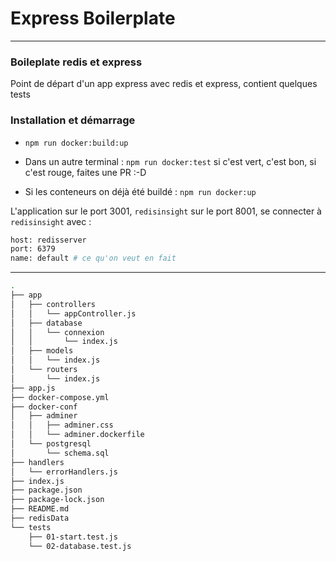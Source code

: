 # Express Boilerplate

---

### Boileplate redis et express

Point de départ d'un app express avec redis et express, contient quelques tests

### Installation et démarrage

-   `npm run docker:build:up`
-   Dans un autre terminal : `npm run docker:test` si c'est vert, c'est bon, si c'est rouge, faites une PR :-D

-   Si les conteneurs on déjà été buildé : `npm run docker:up`

L'application sur le port 3001, `redisinsight` sur le port 8001, se connecter à `redisinsight` avec :

```bash
host: redisserver
port: 6379
name: default # ce qu'on veut en fait
```

---

```bash
.
├── app
│   ├── controllers
│   │   └── appController.js
│   ├── database
│   │   └── connexion
│   │       └── index.js
│   ├── models
│   │   └── index.js
│   └── routers
│       └── index.js
├── app.js
├── docker-compose.yml
├── docker-conf
│   ├── adminer
│   │   ├── adminer.css
│   │   └── adminer.dockerfile
│   └── postgresql
│       └── schema.sql
├── handlers
│   └── errorHandlers.js
├── index.js
├── package.json
├── package-lock.json
├── README.md
├── redisData
└── tests
    ├── 01-start.test.js
    └── 02-database.test.js
```
